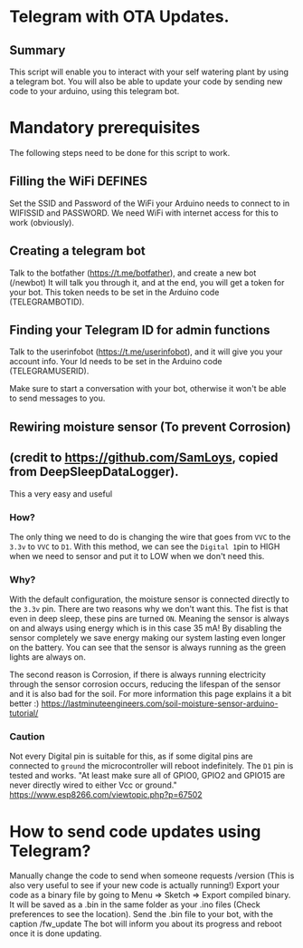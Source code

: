 # Telegram with OTA Updates.

## Summary
This script will enable you to interact with your self watering plant by using a telegram bot.
You will also be able to update your code by sending new code to your arduino, using this telegram bot.

# Mandatory prerequisites
The following steps need to be done for this script to work.

## Filling the WiFi DEFINES
Set the SSID and Password of the WiFi your Arduino needs to connect to in WIFISSID and PASSWORD.
We need WiFi with internet access for this to work (obviously).

## Creating a telegram bot
Talk to the botfather (https://t.me/botfather), and create a new bot (/newbot)
It will talk you through it, and at the end, you will get a token for your bot.
This token needs to be set in the Arduino code (TELEGRAMBOTID).

## Finding your Telegram ID for admin functions
Talk to the userinfobot (https://t.me/userinfobot), and it will give you your account info.
Your Id needs to be set in the Arduino code (TELEGRAMUSERID).

Make sure to start a conversation with your bot, otherwise it won't be able to send messages to you.

## Rewiring moisture sensor (To prevent Corrosion)
## (credit to https://github.com/SamLoys, copied from DeepSleepDataLogger).
This a very easy and useful

### How?
The only thing we need to do is changing the wire that goes from `VVC` to the `3.3v` to `VVC` to `D1`. With this method, we can see the `Digital 1`pin to HIGH when we need to sensor and put it to LOW when we don't need this.

### Why?
With the default configuration, the moisture sensor is connected directly to the `3.3v` pin. There are two reasons why we don't want this. The fist is that even in deep sleep, these pins are turned `ON`. Meaning the sensor is always on and always using energy which is in this case 35 mA! By disabling the sensor completely we save energy making our system lasting even longer on the battery. You can see that the sensor is always running as the green lights are always on.

The second reason is Corrosion, if there is always running electricity through the sensor corrosion occurs, reducing the lifespan of the sensor and it is also bad for the soil. For more information this page explains it a bit better :) https://lastminuteengineers.com/soil-moisture-sensor-arduino-tutorial/

### Caution
Not every Digital pin is suitable for this, as if some digital pins are connected to `ground` the microcontroller will reboot indefinitely. The `D1` pin is tested and works.
"At least make sure all of GPIO0, GPIO2 and GPIO15 are never directly wired to either Vcc or ground." https://www.esp8266.com/viewtopic.php?p=67502

# How to send code updates using Telegram?
Manually change the code to send when someone requests /version (This is also very useful to see if your new code is actually running!)
Export your code as a binary file by going to Menu => Sketch => Export compiled binary.
It will be saved as a .bin in the same folder as your .ino files (Check preferences to see the location).
Send the .bin file to your bot, with the caption /fw_update
The bot will inform you about its progress and reboot once it is done updating.

